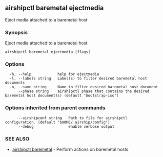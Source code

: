 ## airshipctl baremetal ejectmedia

Eject media attached to a baremetal host

### Synopsis

Eject media attached to a baremetal host

```
airshipctl baremetal ejectmedia [flags]
```

### Options

```
  -h, --help            help for ejectmedia
  -l, --labels string   Label(s) to filter desired baremetal host documents
  -n, --name string     Name to filter desired baremetal host document
      --phase string    airshipctl phase that contains the desired baremetal host document(s) (default "bootstrap-iso")
```

### Options inherited from parent commands

```
      --airshipconf string   Path to file for airshipctl configuration. (default "$HOME/.airship/config")
      --debug                enable verbose output
```

### SEE ALSO

* [airshipctl baremetal](airshipctl_baremetal.md)	 - Perform actions on baremetal hosts


